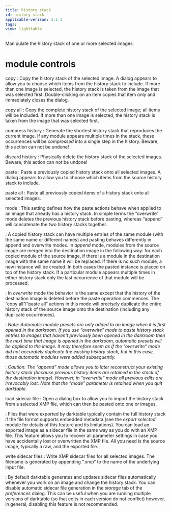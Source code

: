 ```yaml
---
title: history stack
id: history-stack
applicable-verison: 3.2.1
tags: 
view: lighttable
---
```


Manipulate the history stack of one or more selected images.

# module controls

copy
: Copy the history stack of the selected image. A dialog appears to allow you to choose which items from the history stack to include. If more than one image is selected, the history stack is taken from the image that was selected first. Double-clicking on an item copies that item only and immediately closes the dialog.

copy all
: Copy the complete history stack of the selected image; all items will be included. If more than one image is selected, the history stack is taken from the image that was selected first.

compress history
: Generate the shortest history stack that reproduces the current image. If any module appears multiple times in the stack, these occurrences will be _compressed_ into a single step in the history. Beware, this action can not be undone!

discard history
: Physically delete the history stack of the selected images. Beware, this action can not be undone!

paste
: Paste a previously copied history stack onto all selected images. A dialog appears to allow you to choose which items from the source history stack to include.

paste all
: Paste all previously copied items of a history stack onto all selected images.

mode
: This setting defines how the paste actions behave when applied to an image that already has a history stack. In simple terms the “overwrite” mode deletes the previous history stack before pasting, whereas “append” will concatenate the two history stacks together.

: A copied history stack can have multiple entries of the same module (with the same name or different names) and pasting behaves differently in append and overwrite modes. In _append_ mode, modules from the source image are merged into the destination image in the following way: for each copied module of the source image, if there is a module in the destination image with the same name it will be replaced. If there is no such module, a new instance will be created. In both cases the pasted instance is placed on top of the history stack. If a particular module appears multiple times in either history stack only the last occurrence of that module will be processed.

: In _overwrite_ mode the behavior is the same except that the history of the destination image is deleted before the paste operation commences. The “copy all”/“paste all” actions in this mode will precisely duplicate the entire history stack of the source image onto the destination (including any duplicate occurrences).

: _Note: Automatic module presets are only added to an image when it is first opened in the darkroom. If you use “overwrite” mode to paste history stack entries to images that haven't previously been opened in the darkroom then the next time that image is opened in the darkroom, automatic presets will be applied to the image. It may therefore seem as if the “overwrite” mode did not accurately duplicate the existing history stack, but in this case, those automatic modules were added subsequently._

: _Caution: The “append” mode allows you to later reconstruct your existing history stack (because previous history items are retained in the stack of the destination image). However, in “overwrite” mode all previous edits are irrevocably lost. Note that the "mode" parameter is retained when you quit darktable._

load sidecar file
: Open a dialog box to allow you to import the history stack from a selected XMP file, which can then be pasted onto one or images.

: Files that were exported by darktable typically contain the full history stack if the file format supports embedded metadata (see the _export selected_ module for details of this feature and its limitations). You can load an exported image as a sidecar file in the same way as you do with an XMP file. This feature allows you to recover all parameter settings in case you have accidentally lost or overwritten the XMP file. All you need is the source image, typically a raw, and the exported file.

write sidecar files
: Write XMP sidecar files for all selected images. The filename is generated by appending “.xmp” to the name of the underlying input file.

: By default darktable generates and updates sidecar files automatically whenever you work on an image and change the history stack. You can disable automatic sidecar file generation in the _storage_ tab of the _preferences_ dialog. This can be useful when you are running multiple versions of darktable (so that edits in each version do not conflict) however, in general, disabling this feature is not recommended.
